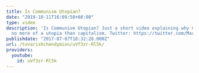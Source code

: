 ```yaml
---
title: Is Communism Utopian?
date: "2019-10-11T16:09:58+08:00"
type: video
description: 'Is Communism Utopian? Just a short video explaining why Communism is
  no more of a utopia than capitalism. Twitter: https://twitter.com/MarxismEndymion'
publishdate: "2017-07-07T18:32:28.000Z"
url: /tovarishchendymion/uVf3zr-Rl5k/
providers:
  youtube:
    id: uVf3zr-Rl5k
---
```

